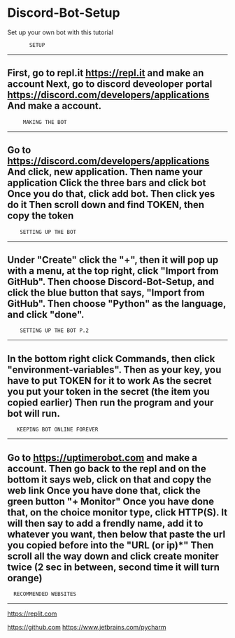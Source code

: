 # Discord-Bot-Setup
Set up your own bot with this tutorial

           SETUP
-----------------------------------------------
First, go to repl.it <https://repl.it> and make an account
Next, go to discord deveoloper portal <https://discord.com/developers/applications>
And make a account.
-----------------------------------------------
         MAKING THE BOT
-----------------------------------------------
Go to <https://discord.com/developers/applications>
And click, new application. Then name your application
Click the three bars and click bot
Once you do that, click add bot. Then click
yes do it
Then scroll down and find TOKEN, then copy the token
-----------------------------------------------
        SETTING UP THE BOT
-----------------------------------------------
Under "Create" click the "+", then it will pop
up with a menu, at the top right, click
"Import from GitHub".
Then choose Discord-Bot-Setup, and click the
blue button that says, "Import from GitHub".
Then choose "Python" as the language, and click
"done".
------------------------------------------------
        SETTING UP THE BOT P.2
------------------------------------------------
In the bottom right click Commands, then click
"environment-variables".
Then as your key, you have to put TOKEN for it
to work
As the secret you put your token in the secret
(the item you copied earlier)
Then run the program and your bot will run.
------------------------------------------------
       KEEPING BOT ONLINE FOREVER
------------------------------------------------
Go to <https://uptimerobot.com> and make a 
account.
Then go back to the repl and on the bottom it
says web, click on that and copy the web link
Once you have done that, click the green button
"+ Monitor"
Once you have done that, on the choice
monitor type, click HTTP(S).
It will then say to add a frendly name, add it
to whatever you want, then below that paste the
url you copied before into the "URL (or ip)*"
Then scroll all the way down and click create
moniter twice (2 sec in between,  second time
it will turn orange)
-----------------------------------------------
      RECOMMENDED WEBSITES
-----------------------------------------------
<https://replit.com>

<https://github.com>
<https://www.jetbrains.com/pycharm>
